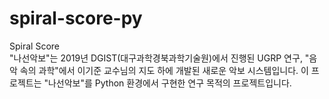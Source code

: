 # spiral-score-py

Spiral Score  
"나선악보"는 2019년 DGIST(대구과학경북과학기술원)에서 진행된 UGRP 연구, "음악 속의 과학"에서 이기준 교수님의 지도 하에 개발된 새로운 악보 시스템입니다.
이 프로젝트는 "나선악보"를 Python 환경에서 구현한 연구 목적의 프로젝트입니다.  
